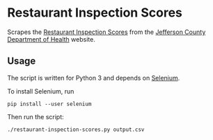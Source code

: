 Restaurant Inspection Scores
============================

Scrapes the [Restaurant Inspection Scores](http://www.jcdh.org/EH/FnL/FnL03.aspx) from the [Jefferson County Department of Health](http://www.jcdh.org/) website.


Usage
-----

The script is written for Python 3 and depends on [Selenium](http://www.seleniumhq.org/).

To install Selenium, run

    pip install --user selenium

Then run the script:

    ./restaurant-inspection-scores.py output.csv
